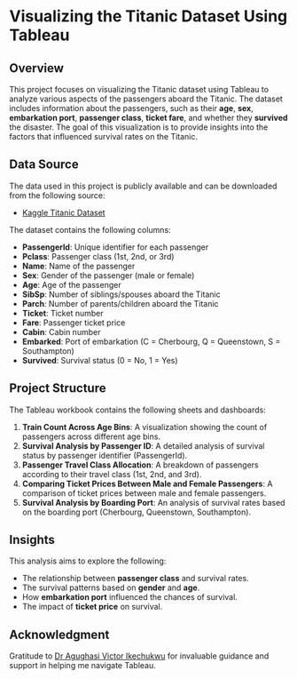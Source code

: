 # Visualizing the Titanic Dataset Using Tableau

## Overview
This project focuses on visualizing the Titanic dataset using Tableau to analyze various aspects of the passengers aboard the Titanic. The dataset includes information about the passengers, such as their **age**, **sex**, **embarkation port**, **passenger class**, **ticket fare**, and whether they **survived** the disaster. The goal of this visualization is to provide insights into the factors that influenced survival rates on the Titanic.

## Data Source
The data used in this project is publicly available and can be downloaded from the following source:
- [Kaggle Titanic Dataset](https://www.kaggle.com/c/titanic/data)

The dataset contains the following columns:
- **PassengerId**: Unique identifier for each passenger
- **Pclass**: Passenger class (1st, 2nd, or 3rd)
- **Name**: Name of the passenger
- **Sex**: Gender of the passenger (male or female)
- **Age**: Age of the passenger
- **SibSp**: Number of siblings/spouses aboard the Titanic
- **Parch**: Number of parents/children aboard the Titanic
- **Ticket**: Ticket number
- **Fare**: Passenger ticket price
- **Cabin**: Cabin number
- **Embarked**: Port of embarkation (C = Cherbourg, Q = Queenstown, S = Southampton)
- **Survived**: Survival status (0 = No, 1 = Yes)

## Project Structure
The Tableau workbook contains the following sheets and dashboards:
1. **Train Count Across Age Bins**: A visualization showing the count of passengers across different age bins.
2. **Survival Analysis by Passenger ID**: A detailed analysis of survival status by passenger identifier (PassengerId).
3. **Passenger Travel Class Allocation**: A breakdown of passengers according to their travel class (1st, 2nd, and 3rd).
4. **Comparing Ticket Prices Between Male and Female Passengers**: A comparison of ticket prices between male and female passengers.
5. **Survival Analysis by Boarding Port**: An analysis of survival rates based on the boarding port (Cherbourg, Queenstown, Southampton).

## Insights
This analysis aims to explore the following:
- The relationship between **passenger class** and survival rates.
- The survival patterns based on **gender** and **age**.
- How **embarkation port** influenced the chances of survival.
- The impact of **ticket price** on survival.

## Acknowledgment
Gratitude to [Dr Agughasi Victor Ikechukwu](Victor-Ikechukwu) for  invaluable guidance and support in helping me navigate Tableau. 
